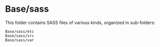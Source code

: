 # Base/sass

This folder contains SASS files of various kinds, organized in sub-folders:

    Base/sass/etc
    Base/sass/src
    Base/sass/var

